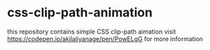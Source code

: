 # css-clip-path-animation
this repository contains simple CSS clip-path aimation
visit https://codepen.io/akilaliyanage/pen/PowELgG for more information

